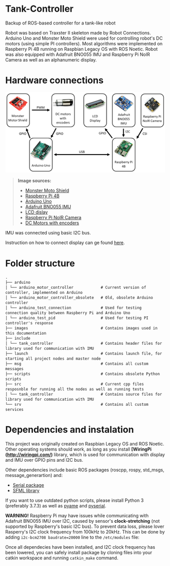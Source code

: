 # Tank-Controller
Backup of ROS-based controller for a tank-like robot

Robot was based on Traxster II skeleton made by Robot Connections. Arduino Uno and Monster Moto Shield were used for controlling robot's DC motors (using simple PI controllers). 
Most algorithms were implemented on Raspberry Pi 4B running on Raspbian Legacy OS with ROS Noetic.
Robot was also equipped with Adafruit BNO055 IMU and Raspberry Pi NoIR Camera as well as an alphanumeric display.

# Hardware connections

![Hardware connections](https://github.com/swirszcz-adrian/Tank-Controller/blob/master/images/hardware-connections.png)

> **Image sources:**
> - [Monster Moto Shield](https://kamami.pl/sterowniki-silnikow-dc/582462-monster-moto-shield-modul-z-podwojnym-sterownikiem-silnikow-dc-vnh2sp30-kompatybilny-z-arduino.html )
> - [Raspberry Pi 4B](https://botland.com.pl/moduly-i-zestawy-raspberry-pi-4b/16579-raspberry-pi-4-model-b-wifi-dualband-bluetooth-8gb-ram-15ghz-765756931199.html)
> - [Arduino Uno](https://botland.com.pl/arduino-seria-podstawowa-oryginalne-plytki/1060-arduino-uno-rev3-a000066-7630049200050.html)
> - [Adafruit BNO055 IMU](https://ca.robotshop.com/products/bno055-9-dof-absolute-orientation-imu-fusion-breakout-board)
> - [LCD dislay](https://botland.com.pl/wyswietlacze-alfanumeryczne-i-graficzne/19732-wyswietlacz-lcd-2x16-znakow-niebieski-ze-zlaczami-justpi-5903351243131.html)
> - [Raspberry Pi NoIR Camera](https://botland.com.pl/kamery-do-raspberry-pi/6128-raspberry-pi-noir-camera-hd-v2-8mpx-oryginalna-kamera-nocna-dla-raspberry-pi-640522710898.html)
> - [DC Motors with encoders](https://www.hennkwell.com.tw/en/product/Dia.-32mm-Gearbox-Motor/PK32.html)

IMU was connected using basic I2C bus.

Instruction on how to connect display can ge found [here](https://www.circuitbasics.com/raspberry-pi-lcd-set-up-and-programming-in-c-with-wiringpi/).

# Folder structure

    .
    ├── arduino
    │ └── arduino_motor_controller            # Current version of controller, implemented on Arduino
    │ └── arduino_motor_controller_obsolete   # Old, obsolete Arduino controller
    │ └── arduino_test_connection             # Used for testing connection quality between Raspberry Pi and Arduino Uno
    │ └── arduino_test_pid                    # Used for testing PI controller's response
    ├── images                                # Contains images used in this documentation
    ├── include
    │ └── tank_controller                     # Contains header files for library used for communication with IMU
    ├── launch                                # Contains launch file, for starting all project nodes and master node
    ├── msg                                   # Contains all custom messages
    ├── scripts                               # Contains obsolete Python scripts
    ├── src                                   # Current cpp files resposnble for running all the nodes as well as running tests
    │ └── tank_controller                     # Contains source files for library used for communication with IMU
    └── srv                                   # Contains all custom services

# Dependencies and instalation
This project was originally created on Raspbian Legacy OS and ROS Noetic. Other operating systems should work, as long as you install **[WiringPi (http://wiringpi.com/)** 
library, which is used for communication with display and IMU over GPIO pins and I2C bus. 

Other dependencies include basic ROS packages (roscpp, rospy, std_msgs, message_generartion) and:
- [Serial package](http://wjwwood.io/serial/)
- [SFML library](https://www.sfml-dev.org/)

If you want to use outdated python scripts, please install Python 3 (preferably 3.7.3) as well as [pyame](https://www.pygame.org/news) and [pyserial](https://pypi.org/project/pyserial/).

**WARNING!**
Raspberry Pi may have issues while communicating with Adafruit BNO055 IMU over I2C, caused by sensor's **clock-stretching** (not supported by Raspberry's basic I2C bus). 
To prevent data loss, please lover Rasperry's I2C clock frequency from 100kHz to 20kHz.
This can be done by adding ```i2c-bcm2708 baudrate=20000``` line to the ```/etc/modules``` file:

Once all dependecies have been installed, and I2C clock frequency has been lowered, you can safely install package by cloning files into your catkin workspace 
and running ```catkin_make``` command.
